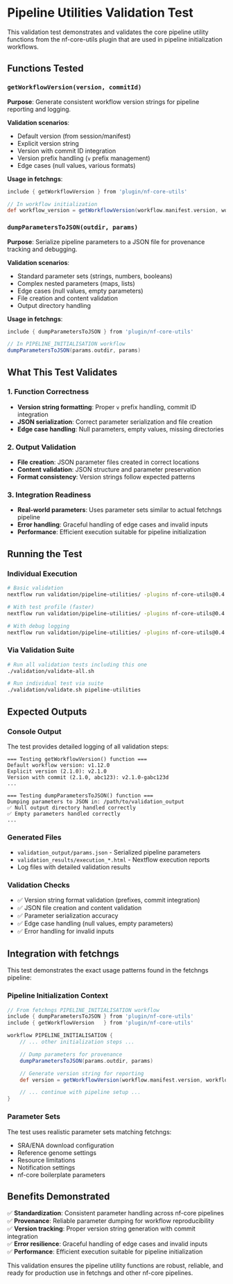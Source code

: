 # Pipeline Utilities Validation Test

This validation test demonstrates and validates the core pipeline utility functions from the nf-core-utils plugin that are used in pipeline initialization workflows.

## Functions Tested

### `getWorkflowVersion(version, commitId)`

**Purpose**: Generate consistent workflow version strings for pipeline reporting and logging.

**Validation scenarios**:

- Default version (from session/manifest)
- Explicit version string
- Version with commit ID integration
- Version prefix handling (`v` prefix management)
- Edge cases (null values, various formats)

**Usage in fetchngs**:

```groovy
include { getWorkflowVersion } from 'plugin/nf-core-utils'

// In workflow initialization
def workflow_version = getWorkflowVersion(workflow.manifest.version, workflow.commitId)
```

### `dumpParametersToJSON(outdir, params)`

**Purpose**: Serialize pipeline parameters to a JSON file for provenance tracking and debugging.

**Validation scenarios**:

- Standard parameter sets (strings, numbers, booleans)
- Complex nested parameters (maps, lists)
- Edge cases (null values, empty parameters)
- File creation and content validation
- Output directory handling

**Usage in fetchngs**:

```groovy
include { dumpParametersToJSON } from 'plugin/nf-core-utils'

// In PIPELINE_INITIALISATION workflow
dumpParametersToJSON(params.outdir, params)
```

## What This Test Validates

### 1. Function Correctness

- **Version string formatting**: Proper `v` prefix handling, commit ID integration
- **JSON serialization**: Correct parameter serialization and file creation
- **Edge case handling**: Null parameters, empty values, missing directories

### 2. Output Validation

- **File creation**: JSON parameter files created in correct locations
- **Content validation**: JSON structure and parameter preservation
- **Format consistency**: Version strings follow expected patterns

### 3. Integration Readiness

- **Real-world parameters**: Uses parameter sets similar to actual fetchngs pipeline
- **Error handling**: Graceful handling of edge cases and invalid inputs
- **Performance**: Efficient execution suitable for pipeline initialization

## Running the Test

### Individual Execution

```bash
# Basic validation
nextflow run validation/pipeline-utilities/ -plugins nf-core-utils@0.4.0

# With test profile (faster)
nextflow run validation/pipeline-utilities/ -plugins nf-core-utils@0.4.0 -profile test

# With debug logging
nextflow run validation/pipeline-utilities/ -plugins nf-core-utils@0.4.0 -profile debug
```

### Via Validation Suite

```bash
# Run all validation tests including this one
./validation/validate-all.sh

# Run individual test via suite
./validation/validate.sh pipeline-utilities
```

## Expected Outputs

### Console Output

The test provides detailed logging of all validation steps:

```
=== Testing getWorkflowVersion() function ===
Default workflow version: v1.12.0
Explicit version (2.1.0): v2.1.0
Version with commit (2.1.0, abc123): v2.1.0-gabc123d
...

=== Testing dumpParametersToJSON() function ===
Dumping parameters to JSON in: /path/to/validation_output
✅ Null output directory handled correctly
✅ Empty parameters handled correctly
...
```

### Generated Files

- `validation_output/params.json` - Serialized pipeline parameters
- `validation_results/execution_*.html` - Nextflow execution reports
- Log files with detailed validation results

### Validation Checks

- ✅ Version string format validation (prefixes, commit integration)
- ✅ JSON file creation and content validation
- ✅ Parameter serialization accuracy
- ✅ Edge case handling (null values, empty parameters)
- ✅ Error handling for invalid inputs

## Integration with fetchngs

This test demonstrates the exact usage patterns found in the fetchngs pipeline:

### Pipeline Initialization Context

```groovy
// From fetchngs PIPELINE_INITIALISATION workflow
include { dumpParametersToJSON } from 'plugin/nf-core-utils'
include { getWorkflowVersion   } from 'plugin/nf-core-utils'

workflow PIPELINE_INITIALISATION {
    // ... other initialization steps ...

    // Dump parameters for provenance
    dumpParametersToJSON(params.outdir, params)

    // Generate version string for reporting
    def version = getWorkflowVersion(workflow.manifest.version, workflow.commitId)

    // ... continue with pipeline setup ...
}
```

### Parameter Sets

The test uses realistic parameter sets matching fetchngs:

- SRA/ENA download configuration
- Reference genome settings
- Resource limitations
- Notification settings
- nf-core boilerplate parameters

## Benefits Demonstrated

✅ **Standardization**: Consistent parameter handling across nf-core pipelines  
✅ **Provenance**: Reliable parameter dumping for workflow reproducibility  
✅ **Version tracking**: Proper version string generation with commit integration  
✅ **Error resilience**: Graceful handling of edge cases and invalid inputs  
✅ **Performance**: Efficient execution suitable for pipeline initialization

This validation ensures the pipeline utility functions are robust, reliable, and ready for production use in fetchngs and other nf-core pipelines.
